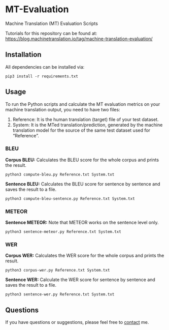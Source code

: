 # MT-Evaluation
Machine Translation (MT) Evaluation Scripts

Tutorials for this repository can be found at: https://blog.machinetranslation.io/tag/machine-translation-evaluation/

## Installation

All dependencies can be installed via:

```
pip3 install -r requirements.txt
```

## Usage

To run the Python scripts and calculate the MT evaluation metrics on your machine translation output, you need to have two files:

1. Reference: It is the human translation (target) file of your test dataset.
2. System: It is the MTed translation/prediction, generated by the machine translation model for the source of the same test dataset used for “Reference”.


### BLEU
**Corpus BLEU:** Calculates the BLEU score for the whole corpus and prints the result.
```
python3 compute-bleu.py Reference.txt System.txt
```

**Sentence BLEU:** Calculates the BLEU score for sentence by sentence and saves the result to a file.
```
python3 compute-bleu-sentence.py Reference.txt System.txt
```

### METEOR
**Sentence METEOR:** Note that METEOR works on the sentence level only.
```
python3 sentence-meteor.py Reference.txt System.txt
```

### WER
**Corpus WER:** Calculates the WER score for the whole corpus and prints the result.
```
python3 corpus-wer.py Reference.txt System.txt
```

**Sentence WER:** Calculate the WER score for sentence by sentence and saves the result to a file.
```
python3 sentence-wer.py Reference.txt System.txt
```

## Questions
If you have questions or suggestions, please feel free to [contact](https://blog.machinetranslation.io/contact/) me.


